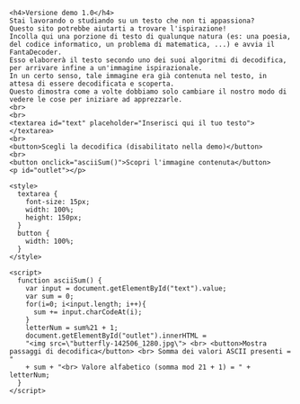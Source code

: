 <html>
  <body>
    
    <h4>Versione demo 1.0</h4>
    Stai lavorando o studiando su un testo che non ti appassiona? 
    Questo sito potrebbe aiutarti a trovare l'ispirazione!
    Incolla qui una porzione di testo di qualunque natura (es: una poesia, del codice informatico, un problema di matematica, ...) e avvia il FantaDecoder. 
    Esso elaborerà il testo secondo uno dei suoi algoritmi di decodifica, per arrivare infine a un'immagine ispirazionale. 
    In un certo senso, tale immagine era già contenuta nel testo, in attesa di essere decodificata e scoperta. 
    Questo dimostra come a volte dobbiamo solo cambiare il nostro modo di vedere le cose per iniziare ad apprezzarle.
    <br>
    <br>
    <textarea id="text" placeholder="Inserisci qui il tuo testo"></textarea>
    <br>
    <button>Scegli la decodifica (disabilitato nella demo)</button>
    <br>
    <button onclick="asciiSum()">Scopri l'immagine contenuta</button>
    <p id="outlet"></p>
    
    <style>
      textarea {
        font-size: 15px;
        width: 100%;
        height: 150px;
      }
      button {
        width: 100%;
      }
    </style>

    <script>
      function asciiSum() {
        var input = document.getElementById("text").value;
        var sum = 0;
        for(i=0; i<input.length; i++){
          sum += input.charCodeAt(i);
        }
        letterNum = sum%21 + 1;
        document.getElementById("outlet").innerHTML = 
        "<img src=\"butterfly-142506_1280.jpg\"> <br> <button>Mostra passaggi di decodifica</button> <br> Somma dei valori ASCII presenti = "
        + sum + "<br> Valore alfabetico (somma mod 21 + 1) = " + letterNum;
      }
    </script>

  </body>
</html>

